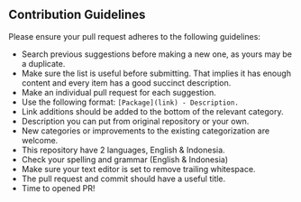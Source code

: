 ## Contribution Guidelines

Please ensure your pull request adheres to the following guidelines:

- Search previous suggestions before making a new one, as yours may be a duplicate.
- Make sure the list is useful before submitting. That implies it has enough content and every item has a good succinct description.
- Make an individual pull request for each suggestion.
- Use the following format: `[Package](link) - Description.`
- Link additions should be added to the bottom of the relevant category.
- Description you can put from original repository or your own.
- New categories or improvements to the existing categorization are welcome.
- This repository have 2 languages, English & Indonesia.
- Check your spelling and grammar (English & Indonesia)
- Make sure your text editor is set to remove trailing whitespace.
- The pull request and commit should have a useful title.
- Time to opened PR!